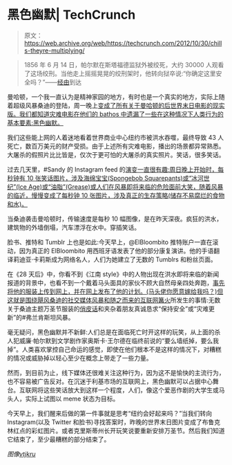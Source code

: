 # 黑色幽默| TechCrunch

> 原文：<https://web.archive.org/web/https://techcrunch.com/2012/10/30/chills-theyre-multiplying/>

> 1856 年 6 月 14 日，帕尔默在斯塔福德监狱外被绞死，大约 30000 人观看了这场绞刑。当他走上摇摇晃晃的绞刑架时，他转向狱卒说:“你确定这里安全吗？”——[经由](https://web.archive.org/web/20230319090639/http://case1worker.hubpages.com/hub/William-Palmer-the-Rugeley-Poisoner)到达

曼哈顿，一个我一直认为是精神家园的地方，有时也是一个真实的地方，实际上随着超级风暴桑迪的登陆，周一晚上[变成了所有关于曼哈顿的后世界末日电影的现实版。我们都知道灾难电影在他们的 bathos 中遗漏了一些在这种情况下人类行为的基本要素:黑色幽默。](https://web.archive.org/web/20230319090639/http://en.wikipedia.org/wiki/List_of_films_set_in_New_York_City#New_York_City_destroyed_on_film)

我们这些能上网的人着迷地看着世界商业中心纽约市被洪水吞噬，最终导致 43 人死亡，数百万美元的财产受损。由于上述所有灾难电影，播出的场景都异常熟悉。大屠杀的假照片比比皆是，仅次于更可怕的大屠杀的真实照片。笑话，很多笑话。

过去几天里，#Sandy 的 Instagram feed 的[演变一直很有趣:周日晚上开始时，每秒钟有 10 张笑话图片，涉及海绵宝宝(Spongebob Squarepants)或“冰河世纪”(Ice Age)或“油脂”(Grease)或人们在风暴即将来临的危险面前大笑，随着风暴的临近，慢慢变成了每秒钟 10 张图片，涉及真正的生存策略(储存不易腐烂的食物和水)。](https://web.archive.org/web/20230319090639/http://pandodaily.com/2012/10/29/could-sandy-be-instagrams-big-citizen-journalism-moment/)

当桑迪袭击曼哈顿时，传输速度是每秒 10 幅图像，是在昨天深夜。疯狂的洪水，建筑物的外墙倒塌，汽车漂浮在水中。穿插笑话。

脸书、推特和 Tumblr 上也是如此:今天早上，@ElBloombito 推特账户一直在滚动，因为真正的 ElBloombito 用西班牙语发表了他的部分康复演讲。他的手语翻译莉迪亚·卡莉斯成为网络名人，人们为她建立了无数的 Tumblrs 和粉丝页面。

在《28 天后》中，你看不到《江南 style》中的人物出现在洪水即将来临的新闻报道的背景中，也看不到一个戴着马头面具的家伙不顾大自然母亲四处奔跑，[事先将他的服装上传到网上，并在网上发布了他的计划。(马头佬你愿意嫁给我吗？)但这就是围绕飓风桑迪的](https://web.archive.org/web/20230319090639/http://instagram.com/p/RXkE8QQK8P/)[社交媒体风暴和随之而来的互联网篝火](https://web.archive.org/web/20230319090639/http://nymag.com/daily/intel/2012/10/bloomberg-sign-language-interpreter-lydia-calas.html?mid=twitter_nymag)所发生的事情:无数关于桑迪主题万圣节服装的[俏皮话](https://web.archive.org/web/20230319090639/https://twitter.com/pbump/status/263336793921970176)和夹杂着朋友真诚恳求“保持安全”或“灾难更新”的#弗兰肯斯坦风暴。

毫无疑问，黑色幽默并不新鲜:人们总是在面临死亡时开这样的玩笑，从上面的杀人犯威廉·帕尔默到文学剧作家奥斯卡·王尔德在临终前说的“要么墙纸掉，要么我掉”。人类喜欢掌控自己命运的感觉，即使在他们根本不是这样的情况下，对糟糕的情况或威胁掉以轻心至少在概念上带走了一些力量。

然而，到目前为止，线下媒体还很难关注这种行为，因为这不是愉快的主流行为，也不容易被广告反对。在沉迷于利基市场的互联网上，黑色幽默可以占据中心舞台。互联网将这些笑话放大到这样一个程度，人们，像这个爱恶作剧的大学生或马头人，实际上试图以 meme 状态为目标。

今天早上，我们醒来后做的第一件事就是思考“纽约会好起来吗？”当我们转向 Instagram(以及 Twitter 和脸书)寻找答案时，昨晚的世界末日图片变成了布鲁克林红点的彩虹图片。或者克里斯蒂州长开玩笑说要重新安排万圣节。然后我们知道它结束了，至少最糟糕的部分结束了。

*图像[vtjkru](https://web.archive.org/web/20230319090639/http://instagram.com/p/RXkE8QQK8P/)*